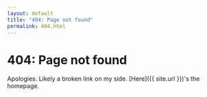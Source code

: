 ```yaml
---
layout: default
title: "404: Page not found"
permalink: 404.html
---
```


# 404: Page not found
<!-- Sorry, we've misplaced that URL or it's pointing to something that doesn't exist.  -->
Apologies. Likely a broken link on my side. [Here]({{ site.url }})'s the homepage.
```